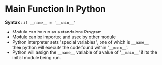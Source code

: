 # **Main Function In Python**

**Syntax :** `if __name__ = '__main__'`

* Module can be run as a standalone Program
* Module can be imported and used by other module
* Python interpreter sets "special variables", one of which is `__name__` then python will execute the code found within '`__main__`'.
* Python will assign the `__name__` variable of a value of '`__main__`' if its the initial module being run.